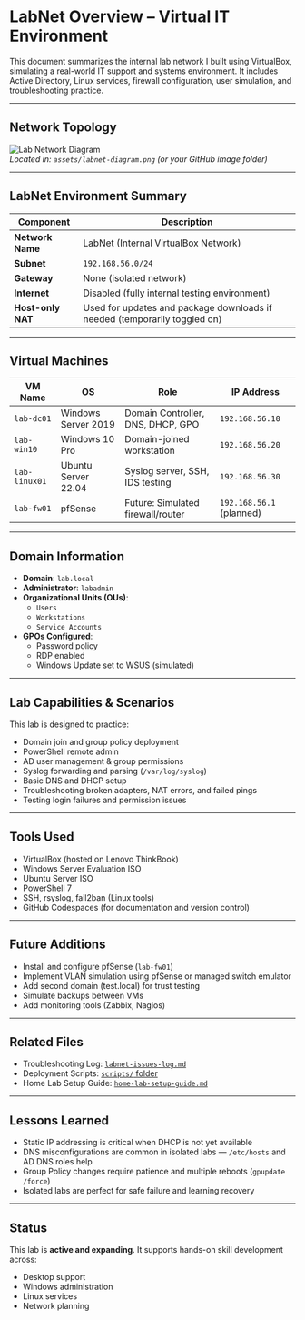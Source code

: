 # LabNet Overview – Virtual IT Environment

This document summarizes the internal lab network I built using VirtualBox, simulating a real-world IT support and systems environment. It includes Active Directory, Linux services, firewall configuration, user simulation, and troubleshooting practice.

---

## Network Topology

![Lab Network Diagram](../assets/labnet-diagram.png)  
*Located in: `assets/labnet-diagram.png` (or your GitHub image folder)*

---

## LabNet Environment Summary

| Component         | Description |
|------------------|-------------|
| **Network Name** | LabNet (Internal VirtualBox Network) |
| **Subnet**       | `192.168.56.0/24` |
| **Gateway**      | None (isolated network) |
| **Internet**     | Disabled (fully internal testing environment) |
| **Host-only NAT**| Used for updates and package downloads if needed (temporarily toggled on) |

---

## Virtual Machines

| VM Name        | OS           | Role                      | IP Address         |
|----------------|--------------|---------------------------|--------------------|
| `lab-dc01`     | Windows Server 2019 | Domain Controller, DNS, DHCP, GPO | `192.168.56.10` |
| `lab-win10`    | Windows 10 Pro      | Domain-joined workstation          | `192.168.56.20` |
| `lab-linux01`  | Ubuntu Server 22.04 | Syslog server, SSH, IDS testing    | `192.168.56.30` |
| `lab-fw01`     | pfSense             | Future: Simulated firewall/router | `192.168.56.1` (planned) |

---

## Domain Information

- **Domain**: `lab.local`
- **Administrator**: `labadmin`
- **Organizational Units (OUs)**:
  - `Users`
  - `Workstations`
  - `Service Accounts`
- **GPOs Configured**:
  - Password policy
  - RDP enabled
  - Windows Update set to WSUS (simulated)

---

## Lab Capabilities & Scenarios

This lab is designed to practice:

- Domain join and group policy deployment
- PowerShell remote admin
- AD user management & group permissions
- Syslog forwarding and parsing (`/var/log/syslog`)
- Basic DNS and DHCP setup
- Troubleshooting broken adapters, NAT errors, and failed pings
- Testing login failures and permission issues

---

## Tools Used

- VirtualBox (hosted on Lenovo ThinkBook)
- Windows Server Evaluation ISO
- Ubuntu Server ISO
- PowerShell 7
- SSH, rsyslog, fail2ban (Linux tools)
- GitHub Codespaces (for documentation and version control)

---

## Future Additions

- Install and configure pfSense (`lab-fw01`)
- Implement VLAN simulation using pfSense or managed switch emulator
- Add second domain (test.local) for trust testing
- Simulate backups between VMs
- Add monitoring tools (Zabbix, Nagios)

---

## Related Files

- Troubleshooting Log: [`labnet-issues-log.md`](labnet-issues-log.md)
- Deployment Scripts: [`scripts/` folder](../scripts/)
- Home Lab Setup Guide: [`home-lab-setup-guide.md`](../docs/home-lab-setup-guide.md)

---

## Lessons Learned

- Static IP addressing is critical when DHCP is not yet available
- DNS misconfigurations are common in isolated labs — `/etc/hosts` and AD DNS roles help
- Group Policy changes require patience and multiple reboots (`gpupdate /force`)
- Isolated labs are perfect for safe failure and learning recovery

---

## Status

This lab is **active and expanding**. It supports hands-on skill development across:
- Desktop support
- Windows administration
- Linux services
- Network planning
